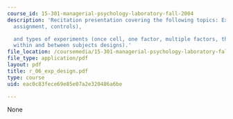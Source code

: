 ```yaml
---
course_id: 15-301-managerial-psychology-laboratory-fall-2004
description: 'Recitation presentation covering the following topics: Experiments (random
  assignment, controls),

  and types of experiments (once cell, one factor, multiple factors, the role of interactions,
  within and between subjects designs).'
file_location: /coursemedia/15-301-managerial-psychology-laboratory-fall-2004/eac0c83fece69e85e07a2e320486a6be_r_06_exp_design.pdf
file_type: application/pdf
layout: pdf
title: r_06_exp_design.pdf
type: course
uid: eac0c83fece69e85e07a2e320486a6be

---
```

None